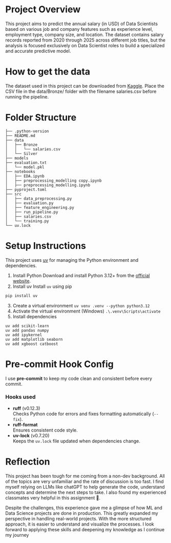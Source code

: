 # Project Overview
This project aims to predict the annual salary (in USD) of Data Scientists based on various job and company features such as experience level, employment type, company size, and location. The dataset contains salary records reported from 2020 through 2025 across different job titles, but the analysis is focused exclusively on Data Scientist roles to build a specialized and accurate predictive model.

# How to get the data
The dataset used in this project can be downloaded from [Kaggle](https://www.kaggle.com/datasets/adilshamim8/salaries-for-data-science-jobs/data).
Place the CSV file in the data/Bronze/ folder with the filename salaries.csv before running the pipeline.

# Folder Structure
```
├── .python-version
├── README.md
├── data
│   ├── Bronze
│   │   └── salaries.csv
│   └── Silver
├── models
├── evaluation.txt
│   └── model.pkl
├── notebooks
│   ├── EDA.ipynb
│   ├── preprocessing_modelling copy.ipynb
│   ├── preprocessing_modelling.ipynb
├── pyproject.toml
├── src
│   ├── data_preprocessing.py
│   ├── evaluation.py
│   ├── feature_engineering.py
│   ├── run_pipeline.py
│   ├── salaries.csv
│   └── training.py
└── uv.lock
```

# Setup Instructions
This project uses [uv](https://github.com/astral-sh/uv) for managing the Python environment and dependencies.

1. Install Python
Download and install Python 3.12+ from the [official website](https://www.python.org/downloads/).
2. Install uv
Install `uv` using pip
```bash
pip install uv
```
3. Create a virtual environment
```uv venv .venv --python python3.12```
4. Activate the virtual environment (Windows)
```.\.venv\Scripts\activate```
5. Install dependencies
```
uv add scikit-learn
uv add pandas numpy
uv add ipykernel
uv add matplotlib seaborn
uv add xgboost catboost
```

# Pre-commit Hook Config
I use **pre-commit** to keep my code clean and consistent before every commit.
### Hooks used
- **ruff** (v0.12.3)  
  Checks Python code for errors and fixes formatting automatically (`--fix`).
- **ruff-format**  
  Ensures consistent code style.
- **uv-lock** (v0.7.20)  
  Keeps the `uv.lock` file updated when dependencies change.


# Reflection
This project has been tough for me coming from a non-dev background. All of the topics are very unfamiliar and the rate of discussion is too fast. I find myself relying on LLMs like chatGPT to help generate the code, understand concepts and determine the next steps to take. I also found my experienced classmates very helpful in this assignment 💪. 

Despite the challenges, this experience gave me a glimpse of how ML and Data Science projects are done in production. This greatly expanded my perspective in handling real-world projects. With the more structured approach, it is easier to understand and visualize the processes. I look forward to applying these skills and deepening my knowledge as I continue my journey